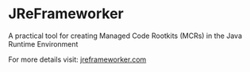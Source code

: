 # JReFrameworker
A practical tool for creating Managed Code Rootkits (MCRs) in the Java Runtime Environment

For more details visit: [jreframeworker.com](https://jreframeworker.com)
